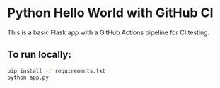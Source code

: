 # Python Hello World with GitHub CI

This is a basic Flask app with a GitHub Actions pipeline for CI testing.

## To run locally:
```bash
pip install -r requirements.txt
python app.py
